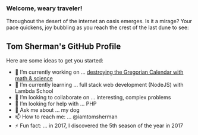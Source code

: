 ### Welcome, weary traveler!

Throughout the desert of the internet an oasis emerges. Is it a mirage? Your pace quickens, joy bubbling as you reach the crest of the last dune to see:

## Tom Sherman's GitHub Profile

Here are some ideas to get you started:

- 🔭 I’m currently working on ... [destroying the Gregorian Calendar with math & science](http://thenewcalendar.com)
- 🌱 I’m currently learning ... full stack web development (NodeJS) with Lambda School
- 👯 I’m looking to collaborate on ... interesting, complex problems
- 🤔 I’m looking for help with ... PHP
- 💬 Ask me about ... my dog
- 📫 How to reach me: ... @iamtomsherman
- ⚡ Fun fact: ... in 2017, I discovered the 5th season of the year in 2017

